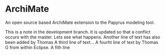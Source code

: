 # ArchiMate
An open source based ArchiMate extension to the Papyrus modeling tool.

This is a note in the development branch. It is updated so that a conflict occurs with the master. Lets see what happens.
Another line of text has also been added by Thomas
A third line of text...
A fourht line of text by Thomas G from within Eclipse.
A fith line